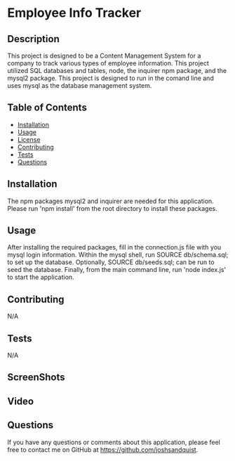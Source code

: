 # Employee Info Tracker

  

  ## Description
  This project is designed to be a Content Management System for a company to track various types of employee information. This project utilized SQL databases and tables, node, the inquirer npm package, and the mysql2 package. This project is designed to run in the comand line and uses mysql as the database management system.

  ## Table of Contents
  - [Installation](#installation)
  - [Usage](#usage)
  - [License](#license)
  - [Contributing](#contributing)
  - [Tests](#tests)
  - [Questions](#questions)

  ## Installation
  The npm packages mysql2 and inquirer are needed for this application. Please run 'npm install' from the root directory to install these packages.

  ## Usage
  After installing the required packages, fill in the connection.js file with you mysql login information. Within the mysql shell, run SOURCE db/schema.sql; to set up the database. Optionally, SOURCE db/seeds.sql; can be run to seed the database. Finally, from the main command line, run 'node index.js' to start the application.


  ## Contributing
  N/A

  ## Tests
  N/A

  ## ScreenShots


  ## Video


  ## Questions
  If you have any questions or comments about this application, please feel free to contact me on GitHub at https://github.com/joshsandquist.
